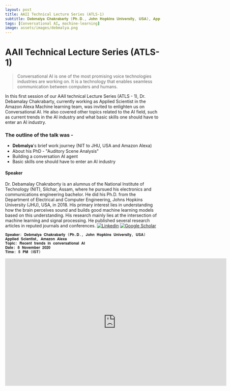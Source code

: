 ```yaml
---
layout: post
title: AAII Technical Lecture Series (ATLS-1)
subtitle: 𝐃𝐞𝐛𝐦𝐚𝐥𝐲𝐚 𝐂𝐡𝐚𝐤𝐫𝐚𝐛𝐚𝐫𝐭𝐲 (𝐏𝐡.𝐃., 𝐉𝐨𝐡𝐧 𝐇𝐨𝐩𝐤𝐢𝐧𝐬 𝐔𝐧𝐢𝐯𝐞𝐫𝐬𝐢𝐭𝐲, 𝐔𝐒𝐀), 𝐀𝐩𝐩𝐥𝐢𝐞𝐝 𝐒𝐜𝐢𝐞𝐧𝐭𝐢𝐬𝐭, 𝐀𝐦𝐚𝐳𝐨𝐧 𝐀𝐥𝐞𝐱𝐚
tags: [Conversational AI, machine-learning]
image: assets/images/debmalya.png
---
```

# AAII Technical Lecture Series (ATLS-1)

>Conversational AI is one of the most promising voice technologies industries are working on. It is a technology that enables seamless communication between computers and humans.

In this first session of our AAII technical Lecture Series (ATLS - 1), Dr. Debamalay Chakrabarty, currently working as Applied Scientist in the Amazon Alexa Machine learning team, was invited to enlighten us on Conversational AI. He also covered other topics related to the AI field, such as current trends in the AI industry and what basic skills one should have to enter an AI industry.

### The outline of the talk was -
* 𝐃𝐞𝐛𝐦𝐚𝐥𝐲𝐚's brief work journey (NIT to JHU, USA and Amazon Alexa)
* About his PhD - "Auditory Scene Analysis"
* Building a conversation AI agent
* Basic skills one should have to enter an AI industry 

#### Speaker
Dr. Debamalay Chakraborty is an alumnus of the National Institute of Technology (NIT), Silchar, Assam, where he pursued his electronics and communications engineering bachelor. He did his Ph.D. from the Department of Electrical and Computer Engineering, Johns Hopkins University (JHU), USA, in 2018. His primary interest lies in understanding how the brain perceives sound and builds good machine learning models based on this understanding. His research mainly lies at the intersection of machine learning and signal processing. He published several research articles in reputed journals and conferences. 
[![Linkedin]()](https://www.linkedin.com/in/debmalya-chakrabarty-9a650528/)
[![Google Scholar]()](https://scholar.google.com/citations?user=4Aw6qlMAAAAJ&hl=en)

```
𝐒𝐩𝐞𝐚𝐤𝐞𝐫: 𝐃𝐞𝐛𝐦𝐚𝐥𝐲𝐚 𝐂𝐡𝐚𝐤𝐫𝐚𝐛𝐚𝐫𝐭𝐲 (𝐏𝐡.𝐃., 𝐉𝐨𝐡𝐧 𝐇𝐨𝐩𝐤𝐢𝐧𝐬 𝐔𝐧𝐢𝐯𝐞𝐫𝐬𝐢𝐭𝐲, 𝐔𝐒𝐀)
𝐀𝐩𝐩𝐥𝐢𝐞𝐝 𝐒𝐜𝐢𝐞𝐧𝐭𝐢𝐬𝐭, 𝐀𝐦𝐚𝐳𝐨𝐧 𝐀𝐥𝐞𝐱𝐚
𝐓𝐨𝐩𝐢𝐜: 𝐑𝐞𝐜𝐞𝐧𝐭 𝐭𝐫𝐞𝐧𝐝𝐬 𝐢𝐧 𝐜𝐨𝐧𝐯𝐞𝐫𝐬𝐚𝐭𝐢𝐨𝐧𝐚𝐥 𝐀𝐈
𝐃𝐚𝐭𝐞: 𝟖 𝐍𝐨𝐯𝐞𝐦𝐛𝐞𝐫 𝟐𝟎𝟐𝟎
𝐓𝐢𝐦𝐞: 𝟓 𝐏𝐌 (𝐈𝐒𝐓)
```
<p><iframe width="720" height="415" src="https://www.youtube.com/embed/O2pyvum7fYc" title="YouTube video player" frameborder="0" allow="accelerometer; autoplay; clipboard-write; encrypted-media; gyroscope; picture-in-picture" allowfullscreen></iframe></p>

